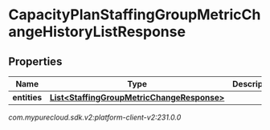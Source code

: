 # CapacityPlanStaffingGroupMetricChangeHistoryListResponse


## Properties

| Name | Type | Description | Notes |
| ------------ | ------------- | ------------- | ------------- |
| **entities** | [**List&lt;StaffingGroupMetricChangeResponse&gt;**](StaffingGroupMetricChangeResponse) |  |  [optional] |




_com.mypurecloud.sdk.v2:platform-client-v2:231.0.0_
